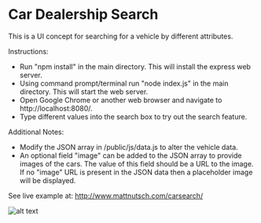# Car Dealership Search
This is a UI concept for searching for a vehicle by different attributes.

Instructions:
- Run "npm install" in the main directory. This will install the express web server.
- Using command prompt/terminal run "node index.js" in the main directory. This will start the web server.
- Open Google Chrome or another web browser and navigate to http://localhost:8080/.
- Type different values into the search box to try out the search feature.

Additional Notes:
- Modify the JSON array in /public/js/data.js to alter the vehicle data.
- An optional field "image" can be added to the JSON array to provide images of the cars. The value of this field should be a URL to the image. If no "image" URL is present in the JSON data then a placeholder image will be displayed.

See live example at: http://www.mattnutsch.com/carsearch/

![alt text](http://www.mattnutsch.com/carsearch/img/carSearchScreenshot.PNG "Car Search Screenshot")
